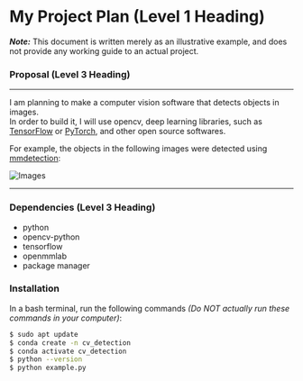 # My Project Plan (Level 1 Heading)  

***Note:*** This document is written merely as an illustrative example, and does not provide any working guide to an actual project.  

### Proposal (Level 3 Heading)  
--- 
I am planning to make a computer vision software that detects objects in images.  
In order to build it, I will use opencv, deep learning libraries, such as [TensorFlow](https://www.tensorflow.org/?hl=ko) or [PyTorch](https://pytorch.org/), and other open source softwares.  

For example, the objects in the following images were detected using [mmdetection](https://github.com/open-mmlab/mmdetection):  

![Images](https://user-images.githubusercontent.com/12907710/137271636-56ba1cd2-b110-4812-8221-b4c120320aa9.png)  
  
  
---
### Dependencies (Level 3 Heading)  
- python
- opencv-python
- tensorflow
- openmmlab
- package manager
  
  
### Installation

In a bash terminal, run the following commands *(Do NOT actually run these commands in your computer)*:  

```sh
$ sudo apt update
$ conda create -n cv_detection
$ conda activate cv_detection
$ python --version
$ python example.py
```



<!--
**kda5337/kda5337** is a ✨ _special_ ✨ repository because its `README.md` (this file) appears on your GitHub profile.

Here are some ideas to get you started:

- 🔭 I’m currently working on ...
- 🌱 I’m currently learning ...
- 👯 I’m looking to collaborate on ...
- 🤔 I’m looking for help with ...
- 💬 Ask me about ...
- 📫 How to reach me: ...
- 😄 Pronouns: ...
- ⚡ Fun fact: ...
-->
